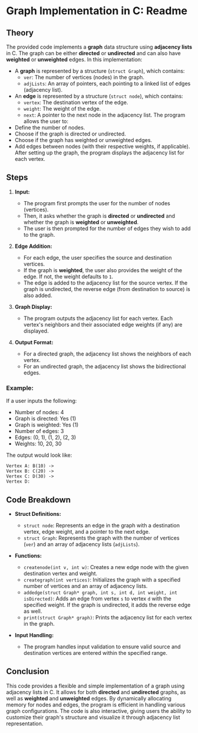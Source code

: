 # Graph Implementation in C: Readme
## Theory
The provided code implements a **graph** data structure using **adjacency lists** in C. The graph can be either **directed** or **undirected** and can also have **weighted** or **unweighted** edges. In this implementation:
- A **graph** is represented by a structure (`struct Graph`), which contains:
  - `ver`: The number of vertices (nodes) in the graph.
  - `adjLists`: An array of pointers, each pointing to a linked list of edges (adjacency list).
- An **edge** is represented by a structure (`struct node`), which contains:
  - `vertex`: The destination vertex of the edge.
  - `weight`: The weight of the edge.
  - `next`: A pointer to the next node in the adjacency list.
The program allows the user to:
- Define the number of nodes.
- Choose if the graph is directed or undirected.
- Choose if the graph has weighted or unweighted edges.
- Add edges between nodes (with their respective weights, if applicable).
After setting up the graph, the program displays the adjacency list for each vertex.

## Steps

1. **Input:**
   - The program first prompts the user for the number of nodes (vertices).
   - Then, it asks whether the graph is **directed** or **undirected** and whether the graph is **weighted** or **unweighted**.
   - The user is then prompted for the number of edges they wish to add to the graph.

2. **Edge Addition:**
   - For each edge, the user specifies the source and destination vertices.
   - If the graph is **weighted**, the user also provides the weight of the edge. If not, the weight defaults to `1`.
   - The edge is added to the adjacency list for the source vertex. If the graph is undirected, the reverse edge (from destination to source) is also added.

3. **Graph Display:**
   - The program outputs the adjacency list for each vertex. Each vertex's neighbors and their associated edge weights (if any) are displayed.

4. **Output Format:**
   - For a directed graph, the adjacency list shows the neighbors of each vertex.
   - For an undirected graph, the adjacency list shows the bidirectional edges.

### Example:

If a user inputs the following:
- Number of nodes: 4
- Graph is directed: Yes (1)
- Graph is weighted: Yes (1)
- Number of edges: 3
- Edges: (0, 1), (1, 2), (2, 3)
- Weights: 10, 20, 30

The output would look like:

```
Vertex A: B(10) -> 
Vertex B: C(20) -> 
Vertex C: D(30) -> 
Vertex D: 
```

## Code Breakdown

- **Struct Definitions:**
  - `struct node`: Represents an edge in the graph with a destination vertex, edge weight, and a pointer to the next edge.
  - `struct Graph`: Represents the graph with the number of vertices (`ver`) and an array of adjacency lists (`adjLists`).

- **Functions:**
  - `createnode(int v, int w)`: Creates a new edge node with the given destination vertex and weight.
  - `creategraph(int vertices)`: Initializes the graph with a specified number of vertices and an array of adjacency lists.
  - `addedge(struct Graph* graph, int s, int d, int weight, int isDirected)`: Adds an edge from vertex `s` to vertex `d` with the specified weight. If the graph is undirected, it adds the reverse edge as well.
  - `print(struct Graph* graph)`: Prints the adjacency list for each vertex in the graph.

- **Input Handling:**
  - The program handles input validation to ensure valid source and destination vertices are entered within the specified range.

## Conclusion

This code provides a flexible and simple implementation of a graph using adjacency lists in C. It allows for both **directed** and **undirected** graphs, as well as **weighted** and **unweighted** edges. By dynamically allocating memory for nodes and edges, the program is efficient in handling various graph configurations. The code is also interactive, giving users the ability to customize their graph's structure and visualize it through adjacency list representation.

